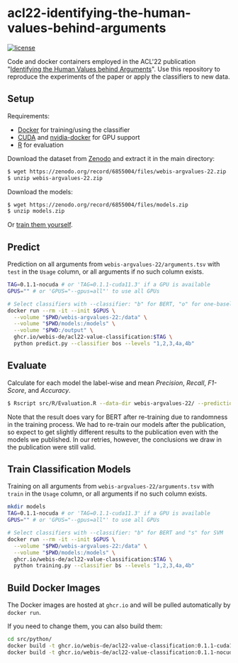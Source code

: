 # acl22-identifying-the-human-values-behind-arguments
[![license](https://img.shields.io/github/license/webis-de/acl22-identifying-the-human-values-behind-arguments)](https://github.com/webis-de/acl22-identifying-the-human-values-behind-arguments/blob/main/LICENSE)

Code and docker containers employed in the ACL'22 publication "[Identifying the Human Values behind Arguments](https://webis.de/publications.html#kiesel_2022b)". Use this repository to reproduce the experiments of the paper or apply the classifiers to new data.


## Setup
Requirements:
 - [Docker](https://docs.docker.com/engine/installation/) for training/using the classifier
 - [CUDA](https://developer.nvidia.com/cuda-downloads) and [nvidia-docker](https://github.com/NVIDIA/nvidia-docker) for GPU support
 - [R](https://cran.r-project.org/) for evaluation

Download the dataset from [Zenodo](https://doi.org/10.5281/zenodo.5657250) and extract it in the main directory:
```bash
$ wget https://zenodo.org/record/6855004/files/webis-argvalues-22.zip
$ unzip webis-argvalues-22.zip
```

Download the models:
```bash
$ wget https://zenodo.org/record/6855004/files/models.zip
$ unzip models.zip
```
Or [train them yourself](#train-classification-models).


## Predict
Prediction on all arguments from `webis-argvalues-22/arguments.tsv` with `test` in the `Usage` column, or all arguments if no such column exists.
```bash
TAG=0.1.1-nocuda # or 'TAG=0.1.1-cuda11.3' if a GPU is available
GPUS="" # or 'GPUS="--gpus=all"' to use all GPUs

# Select classifiers with --classifier: "b" for BERT, "o" for one-baseline, and "s" for SVM
docker run --rm -it --init $GPUS \
  --volume "$PWD/webis-argvalues-22:/data" \
  --volume "$PWD/models:/models" \
  --volume "$PWD:/output" \
  ghcr.io/webis-de/acl22-value-classification:$TAG \
  python predict.py --classifier bos --levels "1,2,3,4a,4b"
```


## Evaluate
Calculate for each model the label-wise and mean _Precision_, _Recall_, _F1-Score_, and _Accuracy_.
```bash
$ Rscript src/R/Evaluation.R --data-dir webis-argvalues-22/ --predictions predictions.tsv
```

Note that the result does vary for BERT after re-training due to randomness in the training process. We had to re-train our models after the publication, so expect to get slightly different results to the publication even with the models we published. In our retries, however, the conclusions we draw in the publication were still valid.


## Train Classification Models
Training on all arguments from `webis-argvalues-22/arguments.tsv` with `train` in the `Usage` column, or all arguments if no such column exists. 
```bash
mkdir models
TAG=0.1.1-nocuda # or 'TAG=0.1.1-cuda11.3' if a GPU is available
GPUS="" # or 'GPUS="--gpus=all"' to use all GPUs

# Select classifiers with --classifier: "b" for BERT and "s" for SVM
docker run --rm -it --init $GPUS \
  --volume "$PWD/webis-argvalues-22:/data" \
  --volume "$PWD/models:/models" \
  ghcr.io/webis-de/acl22-value-classification:$TAG \
  python training.py --classifier bs --levels "1,2,3,4a,4b"
```


## Build Docker Images
The Docker images are hosted at `ghcr.io` and will be pulled automatically by `docker run`.

If you need to change them, you can also build them:
```bash
cd src/python/
docker build -t ghcr.io/webis-de/acl22-value-classification:0.1.1-cuda11.3 --build-arg CUDA=cuda11.3 .
docker build -t ghcr.io/webis-de/acl22-value-classification:0.1.1-nocuda --build-arg CUDA=nocuda .
```

